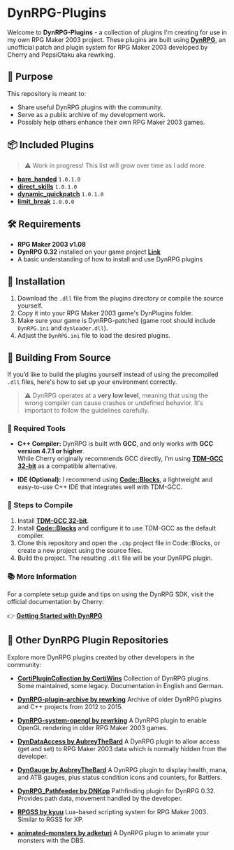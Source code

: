 # DynRPG-Plugins

Welcome to **DynRPG-Plugins** - a collection of plugins I'm creating for use in my own RPG Maker 2003 project. These plugins are built using **[DynRPG](https://rpg-maker.cherrytree.at/dynrpg/index.html)**, an unofficial patch and plugin system for RPG Maker 2003 developed by Cherry and PepsiOtaku aka rewrking.

## 🚀 Purpose

This repository is meant to:

- Share useful DynRPG plugins with the community.
- Serve as a public archive of my development work.
- Possibly help others enhance their own RPG Maker 2003 games.

## 📦 Included Plugins

> ⚠️ Work in progress! This list will grow over time as I add more.

- **[bare_handed](https://github.com/MoVehrs/DynRPG-Plugins/tree/main/bare_handed)** `1.0.1.0`
- **[direct_skills](https://github.com/MoVehrs/DynRPG-Plugins/tree/main/direct_skills)** `1.0.1.0`
- **[dynamic_quickpatch](https://github.com/MoVehrs/DynRPG-Plugins/tree/main/dynamic_quickpatch)** `1.0.1.0`
- **[limit_break](https://github.com/MoVehrs/DynRPG-Plugins/tree/main/limit_break)** `1.0.0.0`

## 🛠 Requirements

- **RPG Maker 2003 v1.08**
- **DynRPG 0.32** installed on your game project **[Link](https://github.com/rewrking/DynRPG)**
- A basic understanding of how to install and use DynRPG plugins

## 📁 Installation

1. Download the `.dll` file from the plugins directory or compile the source yourself.
2. Copy it into your RPG Maker 2003 game's DynPlugins folder.
3. Make sure your game is DynRPG-patched (game root should include `DynRPG.ini` and `dynloader.dll`).
4. Adjust the `DynRPG.ini` file to load the desired plugins. 

## 🧪 Building From Source

If you’d like to build the plugins yourself instead of using the precompiled `.dll` files, here's how to set up your environment correctly.

> ⚠️ DynRPG operates at a **very low level**, meaning that using the wrong compiler can cause crashes or undefined behavior. It's important to follow the guidelines carefully.

### 🧰 Required Tools

- **C++ Compiler:** DynRPG is built with **GCC**, and only works with **GCC version 4.7.1 or higher**.  
  While Cherry originally recommends GCC directly, I'm using **[TDM-GCC 32-bit](https://jmeubank.github.io/tdm-gcc/download/)** as a compatible alternative.

- **IDE (Optional):** I recommend using **[Code::Blocks](https://www.codeblocks.org/)**, a lightweight and easy-to-use C++ IDE that integrates well with TDM-GCC.

### 🧵 Steps to Compile

1. Install **[TDM-GCC 32-bit](https://jmeubank.github.io/tdm-gcc/download/)**.
2. Install **[Code::Blocks](https://www.codeblocks.org/)** and configure it to use TDM-GCC as the default compiler.
3. Clone this repository and open the `.cbp` project file in Code::Blocks, or create a new project using the source files.
4. Build the project. The resulting `.dll` file will be your DynRPG plugin.

### 📚 More Information

For a complete setup guide and tips on using the DynRPG SDK, visit the official documentation by Cherry:

👉 **[Getting Started with DynRPG](https://rpg-maker.cherrytree.at/dynrpg/getting_started.html)**

## 🧩 Other DynRPG Plugin Repositories

Explore more DynRPG plugins created by other developers in the community:

- **[CortiPluginCollection by CortiWins](https://github.com/CortiWins/CortiPluginCollection/tree/main)**
  Collection of DynRPG plugins. Some maintained, some legacy. Documentation in English and German.
  
- **[DynRPG-plugin-archive by rewrking](https://github.com/rewrking/DynRPG-plugin-archive)**
  Archive of older DynRPG plugins and C++ projects from 2012 to 2015.

- **[DynRPG-system-opengl by rewrking](https://github.com/rewrking/DynRPG-system-opengl)**
  A DynRPG plugin to enable OpenGL rendering in older RPG Maker 2003 games.

- **[DynDataAccess by AubreyTheBard](https://github.com/AubreyTheBard/DynDataAccess)**
  A DynRPG plugin to allow access (get and set) to RPG Maker 2003 data which is normally hidden from the developer.

- **[DynGauge by AubreyTheBard](https://github.com/AubreyTheBard/DynGauge)**
  A DynRPG plugin to display health, mana, and ATB gauges, plus status condition icons and counters, for Battlers.
  
- **[DynRPG_Pathfeeder by DNKpp](https://github.com/DNKpp/DynRPG_Pathfeeder)**
  Pathfinding plugin for DynRPG 0.32. Provides path data, movement handled by the developer.
  
- **[RPGSS by kyuu](https://github.com/kyuu/dynrpg-rpgss)**
  Lua-based scripting system for RPG Maker 2003. Similar to RGSS for XP.

- **[animated-monsters by adketuri](https://github.com/adketuri/animated-monsters)**
  A DynRPG plugin to animate your monsters with the DBS.


